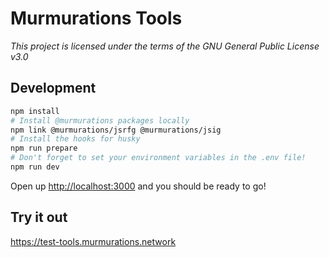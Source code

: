 # Murmurations Tools

_This project is licensed under the terms of the GNU General Public License v3.0_

## Development

```sh
npm install
# Install @murmurations packages locally
npm link @murmurations/jsrfg @murmurations/jsig
# Install the hooks for husky
npm run prepare
# Don't forget to set your environment variables in the .env file!
npm run dev
```

Open up [http://localhost:3000](http://localhost:3000) and you should be ready to go!

## Try it out

https://test-tools.murmurations.network
